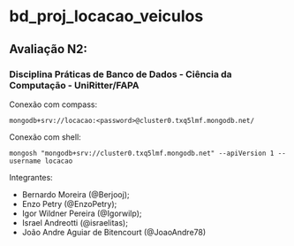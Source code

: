 # bd_proj_locacao_veiculos
## Avaliação N2:
### Disciplina Práticas de Banco de Dados - Ciência da Computação - UniRitter/FAPA

Conexão com compass:
```Shell
mongodb+srv://locacao:<password>@cluster0.txq5lmf.mongodb.net/
```

Conexão com shell:
```Shell
mongosh "mongodb+srv://cluster0.txq5lmf.mongodb.net" --apiVersion 1 --username locacao
```

Integrantes:
- Bernardo Moreira (@Berjooj);
- Enzo Petry (@EnzoPetry);
- Igor Wildner Pereira (@Igorwilp);
- Israel Andreotti (@israelitas);
- João Andre Aguiar de Bitencourt (@JoaoAndre78)

